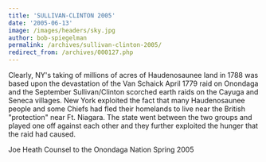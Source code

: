 ```yaml
---
title: 'SULLIVAN-CLINTON 2005'
date: '2005-06-13'
image: /images/headers/sky.jpg
author: bob-spiegelman
permalink: /archives/sullivan-clinton-2005/
redirect_from: /archives/000127.php
---
```


Clearly, NY's taking of millions of acres of Haudenosaunee land in 1788 was based upon the devastation of the Van Schaick April 1779 raid on Onondaga and the September Sullivan/Clinton scorched earth raids on the Cayuga and Seneca villages. New York exploited the fact that many Haudenosaunee people and some Chiefs had fled their homelands to live near the British "protection" near Ft. Niagara. The state went between the two groups and played one off against each other and they further exploited the hunger that the raid had caused.

Joe Heath
Counsel to the Onondaga Nation
Spring 2005
